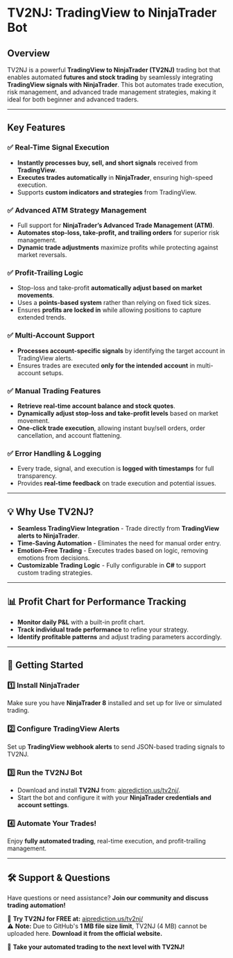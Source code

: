 # **TV2NJ: TradingView to NinjaTrader Bot**  

## **Overview**  
TV2NJ is a powerful **TradingView to NinjaTrader (TV2NJ)** trading bot that enables automated **futures and stock trading** by seamlessly integrating **TradingView signals with NinjaTrader**. This bot automates trade execution, risk management, and advanced trade management strategies, making it ideal for both beginner and advanced traders.

---  

## **Key Features**  

### **✅ Real-Time Signal Execution**  
- **Instantly processes buy, sell, and short signals** received from **TradingView**.  
- **Executes trades automatically** in **NinjaTrader**, ensuring high-speed execution.  
- Supports **custom indicators and strategies** from TradingView.  

### **✅ Advanced ATM Strategy Management**  
- Full support for **NinjaTrader’s Advanced Trade Management (ATM)**.  
- **Automates stop-loss, take-profit, and trailing orders** for superior risk management.  
- **Dynamic trade adjustments** maximize profits while protecting against market reversals.  

### **✅ Profit-Trailing Logic**  
- Stop-loss and take-profit **automatically adjust based on market movements**.  
- Uses a **points-based system** rather than relying on fixed tick sizes.  
- Ensures **profits are locked in** while allowing positions to capture extended trends.  

### **✅ Multi-Account Support**  
- **Processes account-specific signals** by identifying the target account in TradingView alerts.  
- Ensures trades are executed **only for the intended account** in multi-account setups.  

### **✅ Manual Trading Features**  
- **Retrieve real-time account balance and stock quotes**.  
- **Dynamically adjust stop-loss and take-profit levels** based on market movement.  
- **One-click trade execution**, allowing instant buy/sell orders, order cancellation, and account flattening.  

### **✅ Error Handling & Logging**  
- Every trade, signal, and execution is **logged with timestamps** for full transparency.  
- Provides **real-time feedback** on trade execution and potential issues.  

---  

## **💡 Why Use TV2NJ?**  
- **Seamless TradingView Integration** - Trade directly from **TradingView alerts to NinjaTrader**.  
- **Time-Saving Automation** - Eliminates the need for manual order entry.  
- **Emotion-Free Trading** - Executes trades based on logic, removing emotions from decisions.  
- **Customizable Trading Logic** - Fully configurable in **C#** to support custom trading strategies.  

---  

## **📊 Profit Chart for Performance Tracking**  
- **Monitor daily P&L** with a built-in profit chart.  
- **Track individual trade performance** to refine your strategy.  
- **Identify profitable patterns** and adjust trading parameters accordingly.  

---  

## **🚀 Getting Started**  
### **1️⃣ Install NinjaTrader**  
Make sure you have **NinjaTrader 8** installed and set up for live or simulated trading.  

### **2️⃣ Configure TradingView Alerts**  
Set up **TradingView webhook alerts** to send JSON-based trading signals to TV2NJ.  

### **3️⃣ Run the TV2NJ Bot**  
- Download and install **TV2NJ** from: [aiprediction.us/tv2nj/](https://aiprediction.us/tv2nj/).  
- Start the bot and configure it with your **NinjaTrader credentials and account settings**.  

### **4️⃣ Automate Your Trades!**  
Enjoy **fully automated trading**, real-time execution, and profit-trailing management.  

---  

## **🛠️ Support & Questions**  
Have questions or need assistance? **Join our community and discuss trading automation!**  

📌 **Try TV2NJ for FREE at:** [aiprediction.us/tv2nj/](https://aiprediction.us/tv2nj/)  
⚠️ **Note:** Due to GitHub's **1 MB file size limit**, TV2NJ (4 MB) cannot be uploaded here. **Download it from the official website.**  

🚀 **Take your automated trading to the next level with TV2NJ!**

